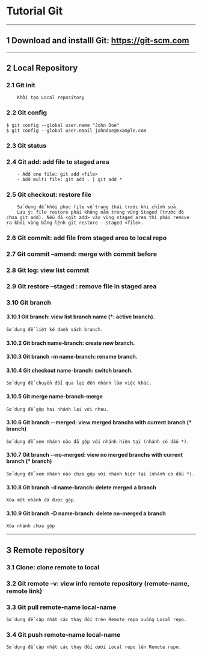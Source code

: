 # Tutorial Git
--------------------------------------------------------------

## 1	Download and installl Git: https://git-scm.com
--------------------------------------------------------------

## 2	Local Repository
### 2.1	Git init
        Khởi tạo Local repository
### 2.2 Git config
	$ git config --global user.name "John Doe"
	$ git config --global user.email johndoe@example.com
### 2.3	Git status
### 2.4	Git add: add file to staged area
        - Add one file: git add <file>
        - Add multi file: git add . | git add *
### 2.5	Git checkout: restore file
        Sử dụng để khôi phục file về trạng thái trước khi chỉnh sửa.
        Lưu ý: file restore phải không nằm trong vùng Staged (trước đó chưa git add). Nếu đã <git add> vào vùng staged area thì phải remove ra khỏi vùng bằng lệnh git restore --staged <file>.
### 2.6	Git commit: add file from staged area to local repo
### 2.7	Git commit –amend: merge with commit before
### 2.8	Git log: view list commit
### 2.9	Git restore –staged <file>: remove file in staged area
### 3.10 Git branch
#### 3.10.1 Git branch: view list branch name (*: active branch).
	Sử dụng để liệt kê danh sách branch.
#### 3.10.2 Git brach name-branch: create new branch.
#### 3.10.3 Git branch -m name-branch: rename branch.
#### 3.10.4 Git checkout name-branch: switch branch.
	Sử dụng để chuyển đổi qua lại đến nhánh làm việc khác.
#### 3.10.5 Git merge name-branch-merge
	Sử dụng để gộp hai nhánh lại với nhau.
#### 3.10.6 Git branch --merged: view merged branchs with current branch (* branch)
	Sử dụng để xem nhánh nào đã gộp với nhánh hiện tại (nhánh có dấu *).
#### 3.10.7 Git branch --no-merged: view no merged branchs with current branch (* branch)
	Sử dụng để xem nhánh nào chưa gộp với nhánh hiện tại (nhánh có dấu *).
#### 3.10.8 Git branch -d name-branch: delete merged a branch
	Xóa một nhánh đã được gộp.
#### 3.10.9 Git branch -D name-branch: delete no-merged a branch
	Xóa nhánh chưa gộp

--------------------------------------------------------------
## 3    Remote repository
### 3.1 Clone: clone remote to local
### 3.2 Git remote -v: view info remote repository (remote-name, remote link)
### 3.3 Git pull remote-name local-name
	Sử dụng để cập nhật các thay đổi trên Remote repo xuống Local repo.
### 3.4 Git push remote-name local-name
	Sử dụng để cập nhật các thay đổi dưới Local repo lên Remote repo.








